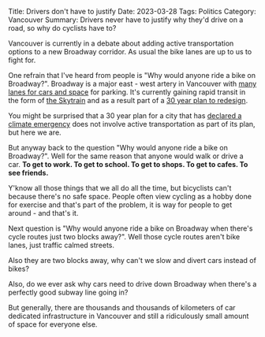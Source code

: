 Title: Drivers don't have to justify
Date: 2023-03-28
Tags: Politics
Category: Vancouver
Summary: Drivers never have to justify why they'd drive on a road, so why do cyclists have to?

Vancouver is currently in a debate about adding active transportation options to a new Broadway corridor. As usual the bike lanes are up to us to fight for.

One refrain that I've heard from people is "Why would anyone ride a bike on Broadway?". Broadway is a major east - west artery in Vancouver with [many lanes for cars and space](https://www.google.com/maps/@49.2639041,-123.1535837,3a,75y,256.49h,97.44t/data=!3m6!1e1!3m4!1sFW0E8ABJFovX7hkXmA-mGw!2e0!7i16384!8i8192) for parking. It's currently gaining rapid transit in the form of [the Skytrain](https://www.broadwaysubway.ca/) and as a result part of a [30 year plan to redesign](https://vancouver.ca/home-property-development/broadway-plan.aspx).

You might be surprised that a 30 year plan for a city that has [declared a climate emergency](https://vancouver.ca/green-vancouver/vancouvers-climate-emergency.aspx) does not involve active transportation as part of its plan, but here we are.

But anyway back to the question "Why would anyone ride a bike on Broadway?". Well for the same reason that anyone would walk or drive a car. **To get to work. To get to school. To get to shops. To get to cafes. To see friends.** 

Y'know all those things that we all do all the time, but bicyclists can't because there's no safe space. People often view cycling as a hobby done for exercise and that's part of the problem, it is way for people to get around - and that's it.

Next question is "Why would anyone ride a bike on Broadway when there's cycle routes just two blocks away?". Well those cycle routes aren't bike lanes, just traffic calmed streets. 

Also they are two blocks away, why can't we slow and divert cars instead of bikes? 
 
Also, do we ever ask why cars need to drive down Broadway when there's a perfectly good subway line going in?

But generally, there are thousands and thousands of kilometers of car dedicated infrastructure in Vancouver and still a ridiculously small amount of space for everyone else.